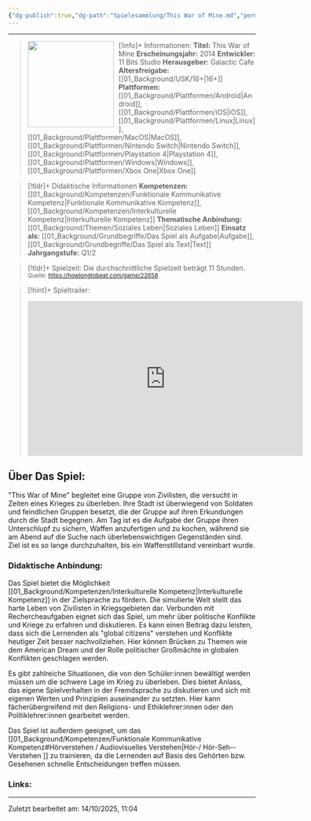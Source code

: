 ```yaml
---
{"dg-publish":true,"dg-path":"Spielesammlung/This War of Mine.md","permalink":"/spielesammlung/this-war-of-mine/","noteIcon":"2"}
---
```


---
>[!info]+ Informationen:
><img src="https://www.imdb.com/title/tt4334594/mediaviewer/rm2174932481/?ref_=tt_ov_i" style="float:left;height:175px;padding-right:10px">**Titel:** This War of Mine
>**Erscheinungsjahr:** 2014
>**Entwickler:** 11 Bits Studio
>**Herausgeber:** Galactic Cafe
>**Altersfreigabe:** [[01_Background/USK/16+\|16+]]
>**Plattformen:** [[01_Background/Plattformen/Android\|Android]],[[01_Background/Plattformen/iOS\|iOS]],[[01_Background/Plattformen/Linux\|Linux]],[[01_Background/Plattformen/MacOS\|MacOS]],[[01_Background/Plattformen/Nintendo Switch\|Nintendo Switch]],[[01_Background/Plattformen/Playstation 4\|Playstation 4]],[[01_Background/Plattformen/Windows\|Windows]],[[01_Background/Plattformen/Xbox One\|Xbox One]]

>[!tldr]+ Didaktische Informationen
>**Kompetenzen:** [[01_Background/Kompetenzen/Funktionale Kommunikative Kompetenz\|Funktionale Kommunikative Kompetenz]],[[01_Background/Kompetenzen/Interkulturelle Kompetenz\|Interkulturelle Kompetenz]]
>**Thematische Anbindung:** [[01_Background/Themen/Soziales Leben\|Soziales Leben]]
>**Einsatz als:** [[01_Background/Grundbegriffe/Das Spiel als Aufgabe\|Aufgabe]],[[01_Background/Grundbegriffe/Das Spiel als Text\|Text]]
>**Jahrgangstufe:** Q1/2

>[!tldr]+ Spielzeit: 
>Die durchschnittliche Spielzeit beträgt 11 Stunden.  
><sub>Quelle: https://howlongtobeat.com/game/22658</sub>

>[!hint]+ Spieltrailer:
><iframe width="560" height="315" src="https://www.youtube.com/embed/BALBUyoTxQM?si=ght2o6f0J2QX60D3" title="YouTube video player" frameborder="0" allow="accelerometer; autoplay; clipboard-write; encrypted-media; gyroscope; picture-in-picture; web-share" referrerpolicy="strict-origin-when-cross-origin" allowfullscreen></iframe>

## Über Das Spiel:
"This War of Mine" begleitet eine Gruppe von Zivilisten, die versucht in Zeiten eines Krieges zu überleben. Ihre Stadt ist überwiegend von Soldaten und feindlichen Gruppen besetzt, die der Gruppe auf ihren Erkundungen durch die Stadt begegnen. Am Tag ist es die Aufgabe der Gruppe  ihren Unterschlupf zu sichern, Waffen anzufertigen und zu kochen, während sie am Abend auf die Suche nach überlebenswichtigen Gegenständen sind. Ziel ist es so lange durchzuhalten, bis ein Waffenstillstand vereinbart wurde. 
### Didaktische Anbindung:
Das Spiel bietet die Möglichkeit [[01_Background/Kompetenzen/Interkulturelle Kompetenz\|Interkulturelle Kompetenz]] in der Zielsprache zu fördern. Die simulierte Welt stellt das harte Leben von Zivilisten in Kriegsgebieten dar. Verbunden mit Rechercheaufgaben eignet sich das Spiel, um mehr über  politische Konflikte und Kriege zu erfahren und diskutieren. Es kann einen Beitrag dazu leisten, dass sich die Lernenden als "global citizens" verstehen und Konflikte heutiger Zeit besser nachvollziehen. Hier können Brücken zu Themen wie dem American Dream und der Rolle politischer Großmächte in globalen Konflikten geschlagen werden.  

Es gibt zahlreiche ­Situationen, die von den Schüler:innen bewältigt werden müssen um die schwere Lage im Krieg zu überleben. Dies bietet Anlass, das eigene Spielverhalten in der Fremdsprache zu diskutieren und sich mit eigenen Werten und Prinzipien auseinander zu setzten. Hier kann fächerübergreifend mit den Religions- und Ethiklehrer:innen oder den Politiklehrer:innen gearbeitet werden. 

Das Spiel ist außerdem geeignet, um das  [[01_Background/Kompetenzen/Funktionale Kommunikative Kompetenz#Hörverstehen / Audiovisuelles Verstehen\|Hör­-/ Hör-Seh-­Verstehen ]] zu trainieren, da die Lernenden auf Basis des Gehörten bzw. Gesehenen schnelle Entscheidungen treffen müssen. 
### Links:

---
Zuletzt bearbeitet am: 14/10/2025, 11:04